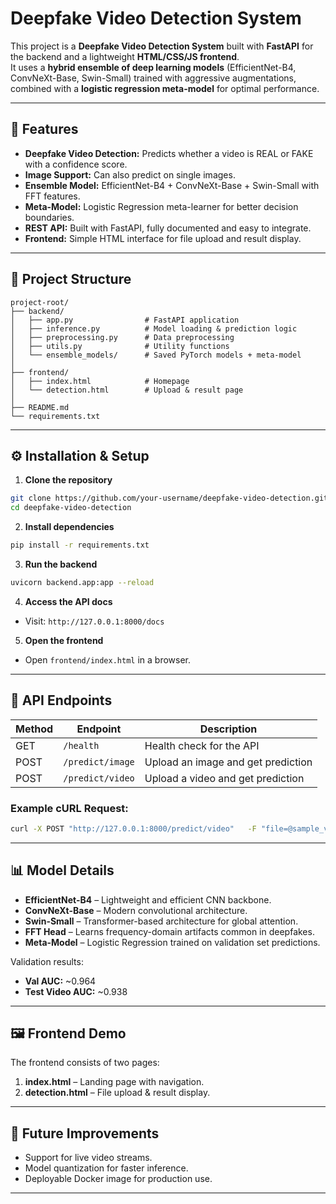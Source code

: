 # Deepfake Video Detection System

This project is a **Deepfake Video Detection System** built with **FastAPI** for the backend and a lightweight **HTML/CSS/JS frontend**.  
It uses a **hybrid ensemble of deep learning models** (EfficientNet-B4, ConvNeXt-Base, Swin-Small) trained with aggressive augmentations, combined with a **logistic regression meta-model** for optimal performance.

---

## 🚀 Features

- **Deepfake Video Detection:** Predicts whether a video is REAL or FAKE with a confidence score.
- **Image Support:** Can also predict on single images.
- **Ensemble Model:** EfficientNet-B4 + ConvNeXt-Base + Swin-Small with FFT features.
- **Meta-Model:** Logistic Regression meta-learner for better decision boundaries.
- **REST API:** Built with FastAPI, fully documented and easy to integrate.
- **Frontend:** Simple HTML interface for file upload and result display.

---

## 📂 Project Structure

```
project-root/
├── backend/
│   ├── app.py                # FastAPI application
│   ├── inference.py          # Model loading & prediction logic
│   ├── preprocessing.py      # Data preprocessing
│   ├── utils.py              # Utility functions
│   └── ensemble_models/      # Saved PyTorch models + meta-model
│
├── frontend/
│   ├── index.html            # Homepage
│   └── detection.html        # Upload & result page
│
├── README.md
└── requirements.txt
```

---

## ⚙️ Installation & Setup

1. **Clone the repository**
```bash
git clone https://github.com/your-username/deepfake-video-detection.git
cd deepfake-video-detection
```

2. **Install dependencies**
```bash
pip install -r requirements.txt
```

3. **Run the backend**
```bash
uvicorn backend.app:app --reload
```

4. **Access the API docs**
- Visit: `http://127.0.0.1:8000/docs`

5. **Open the frontend**
- Open `frontend/index.html` in a browser.

---

## 🔧 API Endpoints

| Method | Endpoint         | Description |
|-------|-----------------|-------------|
| GET   | `/health`        | Health check for the API |
| POST  | `/predict/image` | Upload an image and get prediction |
| POST  | `/predict/video` | Upload a video and get prediction |

### Example cURL Request:
```bash
curl -X POST "http://127.0.0.1:8000/predict/video"   -F "file=@sample_video.mp4"
```

---

## 📊 Model Details

- **EfficientNet-B4** – Lightweight and efficient CNN backbone.
- **ConvNeXt-Base** – Modern convolutional architecture.
- **Swin-Small** – Transformer-based architecture for global attention.
- **FFT Head** – Learns frequency-domain artifacts common in deepfakes.
- **Meta-Model** – Logistic Regression trained on validation set predictions.

Validation results:  
- **Val AUC:** ~0.964  
- **Test Video AUC:** ~0.938

---

## 🖼 Frontend Demo

The frontend consists of two pages:
1. **index.html** – Landing page with navigation.
2. **detection.html** – File upload & result display.

---

## 🧠 Future Improvements

- Support for live video streams.
- Model quantization for faster inference.
- Deployable Docker image for production use.

---